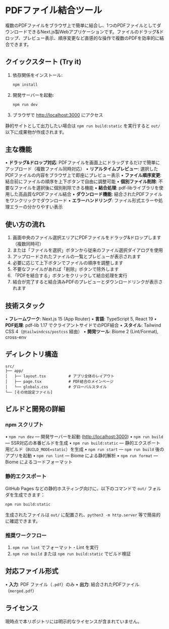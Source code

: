# PDFファイル結合ツール

複数のPDFファイルをブラウザ上で簡単に結合し、1つのPDFファイルとしてダウンロードできるNext.js製Webアプリケーションです。ファイルのドラッグ&ドロップ、プレビュー表示、順序変更など直感的な操作で複数のPDFを効率的に結合できます。

## クイックスタート (Try it)

1. 依存関係をインストール:
   ```bash
   npm install
   ```
2. 開発サーバーを起動:
   ```bash
   npm run dev
   ```
3. ブラウザで [http://localhost:3000](http://localhost:3000) にアクセス

静的サイトとして出力したい場合は `npm run build:static` を実行すると `out/` 以下に成果物が作成されます。

## 主な機能

• **ドラッグ&ドロップ対応**: PDFファイルを画面上にドラッグするだけで簡単にアップロード（複数ファイル同時対応）
• **リアルタイムプレビュー**: 選択したPDFファイルの内容をブラウザ上で即座にプレビュー表示
• **ファイル順序変更**: 結合前にファイルの順序を上下ボタンで自由に調整可能
• **個別ファイル削除**: 不要なファイルを選択後に個別削除できる機能
• **結合処理**: pdf-libライブラリを使用した高品質なPDFファイル結合
• **ダウンロード機能**: 結合されたPDFファイルをワンクリックでダウンロード
• **エラーハンドリング**: ファイル形式エラーや処理エラーの分かりやすい表示

## 使い方の流れ

1. 画面中央のファイル選択エリアにPDFファイルをドラッグ&ドロップします（複数同時可）
2. または「ファイルを選択」ボタンから従来のファイル選択ダイアログを使用
3. アップロードされたファイルの一覧とプレビューが表示されます
4. 必要に応じて上下ボタンでファイルの順序を調整します
5. 不要なファイルがあれば「削除」ボタンで除外します
6. 「PDFを結合する」ボタンをクリックして結合処理を実行
7. 結合が完了すると結合済みPDFのプレビューとダウンロードリンクが表示されます

## 技術スタック

• **フレームワーク**: Next.js 15 (App Router)
• **言語**: TypeScript 5, React 19
• **PDF処理**: pdf-lib 1.17 でクライアントサイドでのPDF結合
• **スタイル**: Tailwind CSS 4（`@tailwindcss/postcss` 経由）
• **開発ツール**: Biome 2 (Lint/Format), cross-env

## ディレクトリ構造

```
src/
├── app/
│   ├── layout.tsx          # アプリ全体のレイアウト
│   ├── page.tsx            # PDF結合のメインページ
│   └── globals.css         # グローバルスタイル
└── [その他設定ファイル]
```

## ビルドと開発の詳細

### npm スクリプト

• `npm run dev` — 開発サーバーを起動 ([http://localhost:3000](http://localhost:3000))
• `npm run build` — SSR対応の本番ビルドを生成
• `npm run build:static` — 静的エクスポート用ビルド（`BUILD_MODE=static`）を生成
• `npm run start` — `npm run build` 後のアプリを起動
• `npm run lint` — Biome による静的解析
• `npm run format` — Biome によるコードフォーマット

### 静的エクスポート

GitHub Pages などの静的ホスティング向けに、以下のコマンドで `out/` フォルダを生成できます：

```bash
npm run build:static
```

生成されたファイルは `out/` に配置され、`python3 -m http.server` 等で簡易的に確認できます。

### 推奨ワークフロー

1. `npm run lint` でフォーマット・Lint を実行
2. `npm run build` または `npm run build:static` でビルド検証

## 対応ファイル形式

• **入力**: PDF ファイル（`.pdf`）のみ
• **出力**: 結合されたPDFファイル（`merged.pdf`）

## ライセンス

現時点で本リポジトリには明示的なライセンスが含まれていません。
